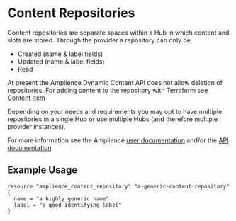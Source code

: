 # Content Repositories

Content repositories are separate spaces within a Hub in which content and slots are stored.
Through the provider a repository can only be

- Created (name & label fields) 
- Updated (name & label fields)
- Read

At present the Amplience Dynamic Content API does not allow deletion of repositories. For adding content to the repository
with Terraform see [Content Item](resource_content_item.md)

Depending on your needs and requirements you may opt to have multiple repositories in a single Hub or use multiple Hubs
(and therefore multiple provider instances).

For more information see the Amplience [user documentation](https://amplience.com/docs/intro/hubsandrepositories.html) 
and/or the [API documentation](https://amplience.com/docs/api/dynamic-content/management/index.html#tag/Content-Repositories)

## Example Usage
```hcl
resource "amplience_content_repository" "a-generic-content-repository" {
  name = "a highly generic name"
  label = "a good identifying label"
}
```

